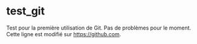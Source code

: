 # test_git
Test pour la première utilisation de Git.
Pas de problèmes pour le moment.
Cette ligne est modifié sur https://github.com.
